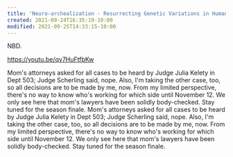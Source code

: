 ```yaml
---
title: 'Neuro-archealization - Resurrecting Genetic Variations in Human Brain Organoids'
created: 2021-09-24T16:35:19-10:00
modified: 2021-09-25T14:33:15-10:00
---
```


NBD.

https://youtu.be/qy7HuFtfbKw

Mom's attorneys asked for all cases to be heard by Judge Julia Kelety in Dept 503; Judge Scherling said, nope. Also, I'm taking the other case, too, so all decisions are to be made by me, now. From my limited perspective, there's no way to know who's working for which side until November 12. We only see here that mom's lawyers have been solidly body-checked. Stay tuned for the season finale.
Mom's attorneys asked for all cases to be heard by Judge Julia Kelety in Dept 503; Judge Scherling said, nope. Also, I'm taking the other case, too, so all decisions are to be made by me, now. From my limited perspective, there's no way to know who's working for which side until November 12. We only see here that mom's lawyers have been solidly body-checked. Stay tuned for the season finale.
